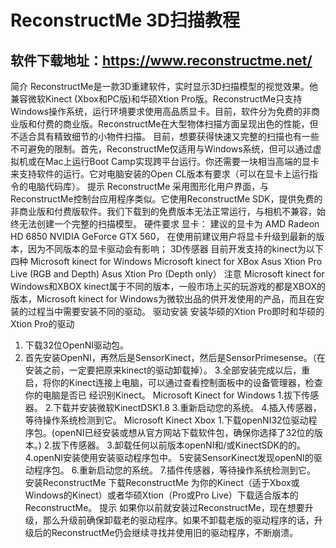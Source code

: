 # ReconstructMe 3D扫描教程 
## 软件下载地址：https://www.reconstructme.net/
  简介
ReconstructMe是一款3D重建软件，实时显示3D扫描模型的视觉效果。他兼容微软Kinect (Xbox和PC版)和华硕Xtion Pro版。ReconstructMe只支持Windows操作系统，运行环境要求使用高品质显卡。目前，软件分为免费的非商业版和付费的商业版。ReconstructMe在大型物体扫描方面呈现出色的性能，但不适合具有精致细节的小物件扫描。
目前，想要获得快速又完整的扫描也有一些不可避免的限制。首先，ReconstructMe仅适用与Windows系统，但可以通过虚拟机或在Mac上运行Boot Camp实现跨平台运行。你还需要一块相当高端的显卡来支持软件的运行。它对电脑安装的Open CL版本有要求（可以在显卡上运行指令的电脑代码库）。
提示
    ReconstructMe 采用图形化用户界面，与ReconstructMe控制台应用程序类似。它使用ReconstructMe SDK，提供免费的非商业版和付费版软件。我们下载到的免费版本无法正常运行，与相机不兼容，始终无法创建一个完整的扫描模型。
硬件要求
显卡：
   建议的显卡为
   AMD Radeon HD 6850
   NVIDIA GeForce GTX 560，
   在使用前建议用户将显卡升级到最新的版本，因为不同版本的显卡驱动会有影响；
3D传感器
   目前开发支持的kinect为以下四种
   Microsoft kinect for Windows
   Microsoft kinect for XBox
   Asus Xtion Pro Live (RGB and Depth)
   Asus Xtion Pro (Depth only）
   注意
    Microsoft kinect for Windows和XBOX kinect属于不同的版本，一般市场上买的玩游戏的都是XBOX的版本，Microsoft kinect for Windows为微软出品的供开发使用的产品，而且在安装的过程当中需要安装不同的驱动。
驱动安装
安装华硕的Xtion Pro即时和华硕的Xtion Pro的驱动
1. 下载32位OpenNI驱动包。
2. 首先安装OpenNI，再然后是SensorKinect，然后是SensorPrimesense。（在安装之前，一定要把原来kinect的驱动卸载掉）。
3.全部安装完成以后，重启，将你的Kinect连接上电脑，可以通过查看控制面板中的设备管理器，检查你的电脑是否已 经识别Kinect。
Microsoft Kinect for Windows
1.拔下传感器。
2.下载并安装微软KinectDSK1.8
3.重新启动您的系统。
4.插入传感器，等待操作系统检测到它。
Microsoft Kinect  Xbox
1.下载openNI32位驱动程序包。(openNI已经安装或想从官方网站下载软件包，确保你选择了32位的版本。)
2.拔下传感器。
3.卸载任何以前版本openNI和/或KinectSDK的的。
4.openNI安装使用安装驱动程序包中。
5安装SensorKinect发现openNI的驱动程序包。
6.重新启动您的系统。
7.插件传感器，等待操作系统检测到它。
安装ReconstructMe
    下载ReconstructMe
为你的Kinect（适于Xbox或Windows的Kinect）或者华硕Xtion（Pro或Pro Live）下载适合版本的ReconstructMe。
    提示
如果你以前就安装过ReconstructMe，现在想要升级，那么升级前确保卸载老的驱动程序。如果不卸载老版的驱动程序的话，升级后的ReconstructMe仍会继续寻找并使用旧的驱动程序，不断崩溃。

